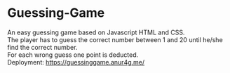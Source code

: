 # Guessing-Game

An easy guessing game based on Javascript HTML and CSS.  
The player has to guess the correct number between 1 and 20 until he/she find the correct number.  
For each wrong guess one point is deducted.  
Deployment: https://guessinggame.anur4g.me/

